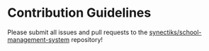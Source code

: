 # Contribution Guidelines

Please submit all issues and pull requests to the [synectiks/school-management-system](https://github.com/synectiks/school-management-system) repository!
